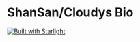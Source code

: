 # ShanSan/Cloudys Bio

[![Built with Starlight](https://astro.badg.es/v2/built-with-starlight/tiny.svg)](https://starlight.astro.build)
